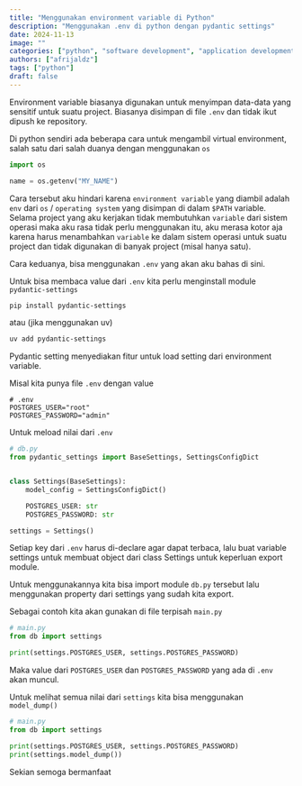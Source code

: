 ```yaml
---
title: "Menggunakan environment variable di Python"
description: "Menggunakan .env di python dengan pydantic settings"
date: 2024-11-13
image: ""
categories: ["python", "software development", "application development"]
authors: ["afrijaldz"]
tags: ["python"]
draft: false
---
```


Environment variable biasanya digunakan untuk menyimpan data-data yang sensitif untuk suatu project. Biasanya disimpan di file `.env` dan tidak ikut dipush ke repository.

Di python sendiri ada beberapa cara untuk mengambil virtual environment, salah satu dari salah duanya dengan menggunakan `os`

```python
import os

name = os.getenv("MY_NAME")
```

Cara tersebut aku hindari karena `environment variable` yang diambil adalah `env` dari `os` / `operating system` yang disimpan di dalam `$PATH` variable. Selama project yang aku kerjakan tidak membutuhkan `variable` dari sistem operasi maka aku rasa tidak perlu menggunakan itu, aku merasa kotor aja karena harus menambahkan `variable` ke dalam sistem operasi untuk suatu project dan tidak digunakan di banyak project (misal hanya satu).

Cara keduanya, bisa menggunakan `.env` yang akan aku bahas di sini.

Untuk bisa membaca value dari `.env` kita perlu menginstall module `pydantic-settings`

```sh
pip install pydantic-settings
```

atau (jika menggunakan uv)

```sh
uv add pydantic-settings
```

Pydantic setting menyediakan fitur untuk load setting dari environment variable.

Misal kita punya file `.env` dengan value

```
# .env
POSTGRES_USER="root"
POSTGRES_PASSWORD="admin"
```

Untuk meload nilai dari `.env`

```python
# db.py
from pydantic_settings import BaseSettings, SettingsConfigDict


class Settings(BaseSettings):
    model_config = SettingsConfigDict()

    POSTGRES_USER: str
    POSTGRES_PASSWORD: str

settings = Settings()
```

Setiap key dari `.env` harus di-declare agar dapat terbaca, lalu buat variable settings untuk membuat object dari class Settings untuk keperluan export module.

Untuk menggunakannya kita bisa import module `db.py` tersebut lalu menggunakan property dari settings yang sudah kita export.

Sebagai contoh kita akan gunakan di file terpisah `main.py`

```python
# main.py
from db import settings

print(settings.POSTGRES_USER, settings.POSTGRES_PASSWORD)

```

Maka value dari `POSTGRES_USER` dan `POSTGRES_PASSWORD` yang ada di `.env` akan muncul.

Untuk melihat semua nilai dari `settings` kita bisa menggunakan `model_dump()`


```python
# main.py
from db import settings

print(settings.POSTGRES_USER, settings.POSTGRES_PASSWORD)
print(settings.model_dump())

```

Sekian semoga bermanfaat

